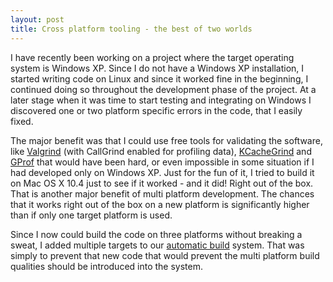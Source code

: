 ```yaml
---
layout: post
title: Cross platform tooling - the best of two worlds
---
```


I have recently been working on a project where the target operating system is Windows XP. Since I do not have a Windows XP installation, I started writing code on Linux and since it worked fine in the beginning, I continued doing so throughout the development phase of the project. At a later stage when it was time to start testing and integrating on Windows I discovered one or two platform specific errors in the code, that I easily fixed.

The major benefit was that I could use free tools for validating the software, like [Valgrind](http://valgrind.org/) (with CallGrind enabled for profiling data), [KCacheGrind](http://kcachegrind.sourceforge.net/cgi-bin/show.cgi) and [GProf](http://www.gnu.org/software/binutils/manual/gprof-2.9.1/gprof.html) that would have been hard, or even impossible in some situation if I had developed only on Windows XP.
Just for the fun of it, I tried to build it on Mac OS X 10.4 just to see if it worked - and it did! Right out of the box. That is another major benefit of multi platform development. The chances that it works right out of the box on a new platform is significantly higher than if only one target platform is used.

Since I now could build the code on three platforms without breaking a sweat, I added multiple targets to our [automatic build](http://blog.purplescout.se/2006/12/29/automatic-multiplatform-build-and-test-system/) system. That was simply to prevent that new code that would prevent the multi platform build qualities should be introduced into the system.
